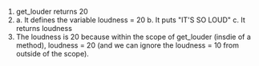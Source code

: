 1. get_louder returns 20 
2. a. It defines the variable loudness = 20
	b. It puts "IT'S SO LOUD"
	c. It returns loudness
3. The loudness is 20 because within the scope of get_louder (insdie of a method), loudness = 20 (and we can ignore the loudness = 10 from outside of the scope).